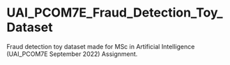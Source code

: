 # UAI_PCOM7E_Fraud_Detection_Toy_Dataset
Fraud detection toy dataset made for MSc in Artificial Intelligence (UAI_PCOM7E September 2022) Assignment.
